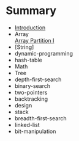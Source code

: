 # Summary

* [Introduction](README.md)
* Array  
    [Array Partition I](https://github.com/whyalwaysmea/myLeetCode/blob/master/array/Array%20Partition%20I.md)
* [String]
* dynamic-programming
* hash-table
* Math
* Tree
* depth-first-search
* binary-search
* two-pointers
* backtracking
* design
* stack
* breadth-first-search
* linked-list
* bit-manipulation

